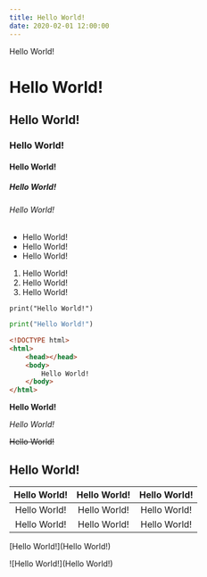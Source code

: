 ```yaml
---
title: Hello World!
date: 2020-02-01 12:00:00
---
```


Hello World!

# Hello World!

## Hello World!

### Hello World!

#### Hello World!

##### Hello World!

###### Hello World!

-   Hello World!
-   Hello World!
-   Hello World!

1. Hello World!
1. Hello World!
1. Hello World!

`print("Hello World!")`

```python
print("Hello World!")
```

```html
<!DOCTYPE html>
<html>
    <head></head>
    <body>
        Hello World!
    </body>
</html>
```

**Hello World!**

_Hello World!_

~~Hello World!~~

## Hello World!

| Hello World! | Hello World! | Hello World! |
| :----------: | :----------: | :----------: |
| Hello World! | Hello World! | Hello World! |
| Hello World! | Hello World! | Hello World! |

[Hello World!](Hello World!)

![Hello World!](Hello World!)

